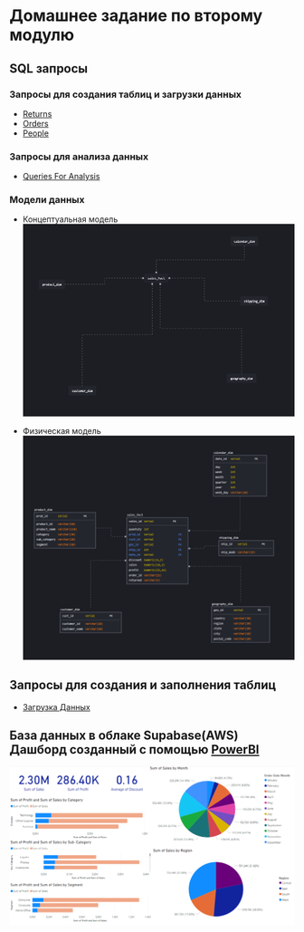 # Домашнее задание по второму модулю

## SQL запросы

### Запросы для создания таблиц и загрузки данных
* [Returns](https://github.com/Mornonad/Data-learn/blob/main/Module%202/returned.sql)
* [Orders](https://github.com/Mornonad/Data-learn/blob/main/Module%202/orders.sql)
* [People](https://github.com/Mornonad/Data-learn/blob/main/Module%202/people.sql)

### Запросы для анализа данных
* [Queries For Analysis](https://github.com/Mornonad/Data-learn/blob/main/Module%202/metrics.sql)

### Модели данных
* Концептуальная модель
![concept](https://github.com/Mornonad/Data-learn/blob/main/Module%202/concept.PNG)

* Физическая модель
![phisyc](https://github.com/Mornonad/Data-learn/blob/main/Module%202/phisyc.PNG)

## Запросы для создания и заполнения таблиц
* [Загрузка Данных](https://github.com/Mornonad/Data-learn/blob/main/Module%202/data_upload.sql)

## База данных в облаке Supabase(AWS) Дашборд созданный с помощью [PowerBI](https://github.com/Mornonad/Data-learn/blob/main/Module%202/dashboard.pbix)
![dashboard](https://github.com/Mornonad/Data-learn/blob/main/Module%202/dashboard.PNG)
